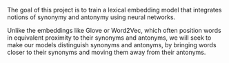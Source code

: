  The goal of this project is to train a lexical embedding model that integrates notions of synonymy and antonymy using neural networks.

Unlike the embeddings like Glove or Word2Vec, which often position words in equivalent proximity to their synonyms and antonyms, we will seek to make our models distinguish synonyms and antonyms, by bringing words closer to their synonyms and moving them away from their antonyms.
